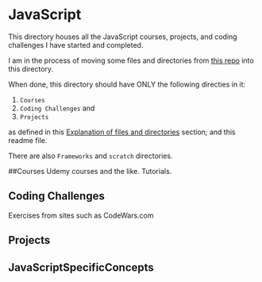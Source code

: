 # JavaScript

This directory houses all the JavaScript courses, projects, and coding challenges I have started and completed.

I am in the process of moving some files and directories from [this repo](https://github.com/JamieBort/CodeChallenges) into this directory.

When done, this directory should have ONLY the following directies in it:
1. `Courses`
2. `Coding Challenges` and
3. `Projects`

as defined in this [Explanation of files and directories](https://github.com/JamieBort/LearningDirectory#explanation-of-files-and-directories) section; and this readme file.

There are also `Frameworks` and `scratch` directories.

##Courses
Udemy courses and the like. Tutorials.

## Coding Challenges
Exercises from sites such as CodeWars.com

## Projects

## JavaScriptSpecificConcepts
